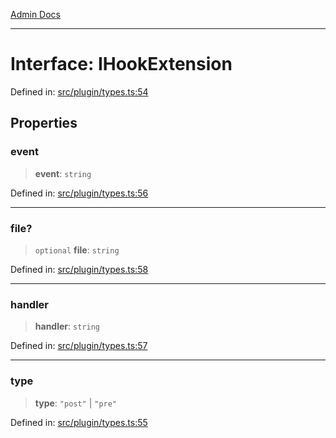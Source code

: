 [Admin Docs](/)

***

# Interface: IHookExtension

Defined in: [src/plugin/types.ts:54](https://github.com/Sourya07/talawa-api/blob/cfbd515d04ffba748b09232a33807f1845dd1878/src/plugin/types.ts#L54)

## Properties

### event

> **event**: `string`

Defined in: [src/plugin/types.ts:56](https://github.com/Sourya07/talawa-api/blob/cfbd515d04ffba748b09232a33807f1845dd1878/src/plugin/types.ts#L56)

***

### file?

> `optional` **file**: `string`

Defined in: [src/plugin/types.ts:58](https://github.com/Sourya07/talawa-api/blob/cfbd515d04ffba748b09232a33807f1845dd1878/src/plugin/types.ts#L58)

***

### handler

> **handler**: `string`

Defined in: [src/plugin/types.ts:57](https://github.com/Sourya07/talawa-api/blob/cfbd515d04ffba748b09232a33807f1845dd1878/src/plugin/types.ts#L57)

***

### type

> **type**: `"post"` \| `"pre"`

Defined in: [src/plugin/types.ts:55](https://github.com/Sourya07/talawa-api/blob/cfbd515d04ffba748b09232a33807f1845dd1878/src/plugin/types.ts#L55)
